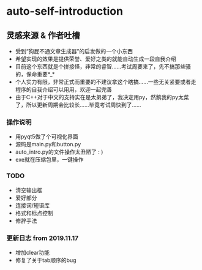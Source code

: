 # auto-self-introduction

## 灵感来源 & 作者吐槽
+ 受到“狗屁不通文章生成器”的启发做的一个小东西
+ 希望实现的效果是提供荣誉、爱好之类的就能自动生成一段自我介绍
+ 目前这个东西就是个拼接怪，非常的睿智……考试周要来了，先不搞那些骚的，保命重要\*\_\*
+ 个人实力有限，非常正式而重要的不建议拿这个瞎搞……一些无关紧要或者走程序的自我介绍可以用用，欢迎一起完善
+ 由于C++对于中文的支持实在是太弟弟了，我决定用py，然鹅我的py太菜了，所以更新周期会比较长……毕竟考试周快到了……

### 操作说明
+ 用pyqt5做了个可视化界面
+ 源码是main.py和button.py
+ auto\_intro.py的文件操作太丑陋了 : )
+ exe就在压缩包里，一键操作

### TODO
+ 清空输出框
+ 爱好部分
+ 连接词/短语库
+ 格式和标点控制
+ 修辞手法

### 更新日志 from 2019.11.17
+ 增加clear功能
+ 修复了关于tab顺序的bug
